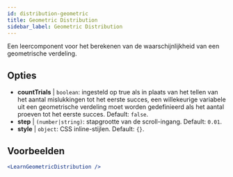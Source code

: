 ```yaml
---
id: distribution-geometric
title: Geometric Distribution
sidebar_label: Geometric Distribution
---
```


Een leercomponent voor het berekenen van de waarschijnlijkheid van een geometrische verdeling.

## Opties

* __countTrials__ | `boolean`: ingesteld op true als in plaats van het tellen van het aantal mislukkingen tot het eerste succes, een willekeurige variabele uit een geometrische verdeling moet worden gedefinieerd als het aantal proeven tot het eerste succes. Default: `false`.
* __step__ | `(number|string)`: stapgrootte van de scroll-ingang. Default: `0.01`.
* __style__ | `object`: CSS inline-stijlen. Default: `{}`.


## Voorbeelden

```jsx live
<LearnGeometricDistribution />
```

